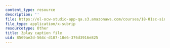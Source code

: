 ```yaml
---
content_type: resource
description: ''
file: https://ol-ocw-studio-app-qa.s3.amazonaws.com/courses/18-01sc-single-variable-calculus-fall-2010/8569ae2d564cd10710e6376d3916e825_R9a_NHXrBcg.srt
file_type: application/x-subrip
resourcetype: Other
title: 3play caption file
uid: 8569ae2d-564c-d107-10e6-376d3916e825
---
```

